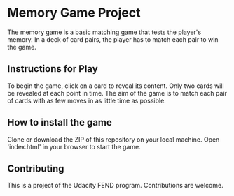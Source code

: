 # Memory Game Project

The memory game is a basic matching game that tests the player's memory. In a deck of card pairs, the player has to match each pair to win the game.

## Instructions for Play
To begin the game, click on a card to reveal its content. Only two cards will be revealed at each point in time. The aim of the game is to match each pair of cards with as few moves in as little time as possible.

## How to install the game

Clone or download the ZIP of this repository on your local machine. Open 'index.html' in your browser to start the game.

## Contributing
This is a project of the Udacity FEND program. Contributions are welcome.
